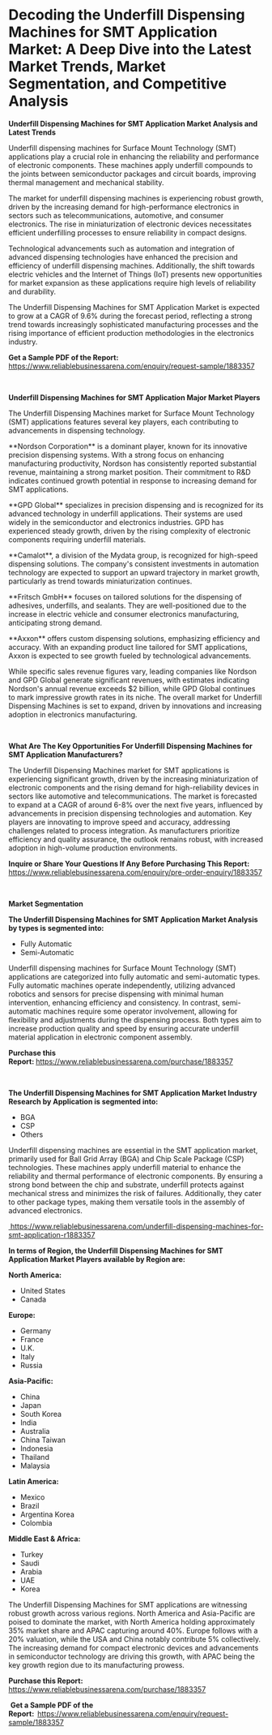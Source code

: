 <p><h1>Decoding the Underfill Dispensing Machines for SMT Application Market: A Deep Dive into the Latest Market Trends, Market Segmentation, and Competitive Analysis</h1></p><p><strong>Underfill Dispensing Machines for SMT Application Market Analysis and Latest Trends</strong></p>
<p><p>Underfill dispensing machines for Surface Mount Technology (SMT) applications play a crucial role in enhancing the reliability and performance of electronic components. These machines apply underfill compounds to the joints between semiconductor packages and circuit boards, improving thermal management and mechanical stability. </p><p>The market for underfill dispensing machines is experiencing robust growth, driven by the increasing demand for high-performance electronics in sectors such as telecommunications, automotive, and consumer electronics. The rise in miniaturization of electronic devices necessitates efficient underfilling processes to ensure reliability in compact designs. </p><p>Technological advancements such as automation and integration of advanced dispensing technologies have enhanced the precision and efficiency of underfill dispensing machines. Additionally, the shift towards electric vehicles and the Internet of Things (IoT) presents new opportunities for market expansion as these applications require high levels of reliability and durability. </p><p>The Underfill Dispensing Machines for SMT Application Market is expected to grow at a CAGR of 9.6% during the forecast period, reflecting a strong trend towards increasingly sophisticated manufacturing processes and the rising importance of efficient production methodologies in the electronics industry.</p></p>
<p><strong>Get a Sample PDF of the Report:&nbsp;</strong> <a href="https://www.reliablebusinessarena.com/enquiry/request-sample/1883357?utm_campaign=2933&utm_medium=2&utm_source=Github&utm_content=ia&utm_term=12042025&utm_id=underfill-dispensing-machines-for-smt-application">https://www.reliablebusinessarena.com/enquiry/request-sample/1883357</a></p>
<p>&nbsp;</p>
<p><strong>Underfill Dispensing Machines for SMT Application Major Market Players</strong></p>
<p><p>The Underfill Dispensing Machines market for Surface Mount Technology (SMT) applications features several key players, each contributing to advancements in dispensing technology.</p><p>**Nordson Corporation** is a dominant player, known for its innovative precision dispensing systems. With a strong focus on enhancing manufacturing productivity, Nordson has consistently reported substantial revenue, maintaining a strong market position. Their commitment to R&D indicates continued growth potential in response to increasing demand for SMT applications.</p><p>**GPD Global** specializes in precision dispensing and is recognized for its advanced technology in underfill applications. Their systems are used widely in the semiconductor and electronics industries. GPD has experienced steady growth, driven by the rising complexity of electronic components requiring underfill materials.</p><p>**Camalot**, a division of the Mydata group, is recognized for high-speed dispensing solutions. The company's consistent investments in automation technology are expected to support an upward trajectory in market growth, particularly as trend towards miniaturization continues.</p><p>**Fritsch GmbH** focuses on tailored solutions for the dispensing of adhesives, underfills, and sealants. They are well-positioned due to the increase in electric vehicle and consumer electronics manufacturing, anticipating strong demand.</p><p>**Axxon** offers custom dispensing solutions, emphasizing efficiency and accuracy. With an expanding product line tailored for SMT applications, Axxon is expected to see growth fueled by technological advancements.</p><p>While specific sales revenue figures vary, leading companies like Nordson and GPD Global generate significant revenues, with estimates indicating Nordson's annual revenue exceeds $2 billion, while GPD Global continues to mark impressive growth rates in its niche. The overall market for Underfill Dispensing Machines is set to expand, driven by innovations and increasing adoption in electronics manufacturing.</p></p>
<p>&nbsp;</p>
<p><strong>What Are The Key Opportunities For Underfill Dispensing Machines for SMT Application Manufacturers?</strong></p>
<p><p>The Underfill Dispensing Machines market for SMT applications is experiencing significant growth, driven by the increasing miniaturization of electronic components and the rising demand for high-reliability devices in sectors like automotive and telecommunications. The market is forecasted to expand at a CAGR of around 6-8% over the next five years, influenced by advancements in precision dispensing technologies and automation. Key players are innovating to improve speed and accuracy, addressing challenges related to process integration. As manufacturers prioritize efficiency and quality assurance, the outlook remains robust, with increased adoption in high-volume production environments.</p></p>
<p><strong>Inquire or Share Your Questions If Any Before Purchasing This Report:</strong> <a href="https://www.reliablebusinessarena.com/enquiry/pre-order-enquiry/1883357?utm_campaign=2933&utm_medium=2&utm_source=Github&utm_content=ia&utm_term=12042025&utm_id=underfill-dispensing-machines-for-smt-application">https://www.reliablebusinessarena.com/enquiry/pre-order-enquiry/1883357</a></p>
<p>&nbsp;</p>
<p><strong>Market Segmentation</strong></p>
<p><strong>The Underfill Dispensing Machines for SMT Application Market Analysis by types is segmented into:</strong></p>
<p><ul><li>Fully Automatic</li><li>Semi-Automatic</li></ul></p>
<p><p>Underfill dispensing machines for Surface Mount Technology (SMT) applications are categorized into fully automatic and semi-automatic types. Fully automatic machines operate independently, utilizing advanced robotics and sensors for precise dispensing with minimal human intervention, enhancing efficiency and consistency. In contrast, semi-automatic machines require some operator involvement, allowing for flexibility and adjustments during the dispensing process. Both types aim to increase production quality and speed by ensuring accurate underfill material application in electronic component assembly.</p></p>
<p><strong>Purchase this Report:&nbsp;</strong><a href="https://www.reliablebusinessarena.com/purchase/1883357?utm_campaign=2933&utm_medium=2&utm_source=Github&utm_content=ia&utm_term=12042025&utm_id=underfill-dispensing-machines-for-smt-application">https://www.reliablebusinessarena.com/purchase/1883357</a></p>
<p>&nbsp;</p>
<p><strong>The Underfill Dispensing Machines for SMT Application Market Industry Research by Application is segmented into:</strong></p>
<p><ul><li>BGA</li><li>CSP</li><li>Others</li></ul></p>
<p><p>Underfill dispensing machines are essential in the SMT application market, primarily used for Ball Grid Array (BGA) and Chip Scale Package (CSP) technologies. These machines apply underfill material to enhance the reliability and thermal performance of electronic components. By ensuring a strong bond between the chip and substrate, underfill protects against mechanical stress and minimizes the risk of failures. Additionally, they cater to other package types, making them versatile tools in the assembly of advanced electronics.</p></p>
<p><a href="https://www.reliablebusinessarena.com/underfill-dispensing-machines-for-smt-application-r1883357?utm_campaign=2933&utm_medium=2&utm_source=Github&utm_content=ia&utm_term=12042025&utm_id=underfill-dispensing-machines-for-smt-application">&nbsp;https://www.reliablebusinessarena.com/underfill-dispensing-machines-for-smt-application-r1883357</a></p>
<p><strong>In terms of Region, the Underfill Dispensing Machines for SMT Application Market Players available by Region are:</strong></p>
<p>
    <p> <strong> North America: </strong>
        <ul>
            <li>United States</li>
            <li>Canada</li>
        </ul>
        </p> 
    <p> <strong> Europe: </strong>
        <ul>
            <li>Germany</li>
            <li>France</li>
            <li>U.K.</li>
            <li>Italy</li>
            <li>Russia</li>
        </ul>
        </p> 
    <p> <strong> Asia-Pacific: </strong>
        <ul>
            <li>China</li>
            <li>Japan</li>
            <li>South Korea</li>
            <li>India</li>
            <li>Australia</li>
            <li>China Taiwan</li>
            <li>Indonesia</li>
            <li>Thailand</li>
            <li>Malaysia</li>
        </ul>
        </p> 
    <p> <strong> Latin America: </strong>
        <ul>
            <li>Mexico</li>
            <li>Brazil</li>
            <li>Argentina Korea</li>
            <li>Colombia</li>
        </ul>
        </p> 
    <p> <strong> Middle East & Africa: </strong>
        <ul>
            <li>Turkey</li>
            <li>Saudi</li>
            <li>Arabia</li>
            <li>UAE</li>
            <li>Korea</li>
        </ul>
    </p>
    </p>
<p><p>The Underfill Dispensing Machines for SMT applications are witnessing robust growth across various regions. North America and Asia-Pacific are poised to dominate the market, with North America holding approximately 35% market share and APAC capturing around 40%. Europe follows with a 20% valuation, while the USA and China notably contribute 5% collectively. The increasing demand for compact electronic devices and advancements in semiconductor technology are driving this growth, with APAC being the key growth region due to its manufacturing prowess.</p></p>
<p><strong>Purchase this Report: </strong><a href="https://www.reliablebusinessarena.com/purchase/1883357?utm_campaign=2933&utm_medium=2&utm_source=Github&utm_content=ia&utm_term=12042025&utm_id=underfill-dispensing-machines-for-smt-application">https://www.reliablebusinessarena.com/purchase/1883357</a></p>
<p>&nbsp;<strong>Get a Sample PDF of the Report:&nbsp;&nbsp;</strong><a href="https://www.reliablebusinessarena.com/enquiry/request-sample/1883357?utm_campaign=2933&utm_medium=2&utm_source=Github&utm_content=ia&utm_term=12042025&utm_id=underfill-dispensing-machines-for-smt-application">https://www.reliablebusinessarena.com/enquiry/request-sample/1883357</a></p>
<p><strong></strong></p>
<p><p></p><p></p><p></p></p>